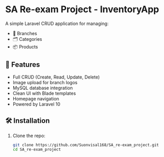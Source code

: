 # SA Re-exam Project - InventoryApp

A simple Laravel CRUD application for managing:
- 🏢 Branches
- 🗂️ Categories
- 📦 Products

## 🚀 Features

- Full CRUD (Create, Read, Update, Delete)
- Image upload for branch logos
- MySQL database integration
- Clean UI with Blade templates
- Homepage navigation
- Powered by Laravel 10

## 🛠️ Installation

1. Clone the repo:
   ```bash
   git clone https://github.com/Suonvisal168/SA_re-exam_project.git
   cd SA_re-exam_project
